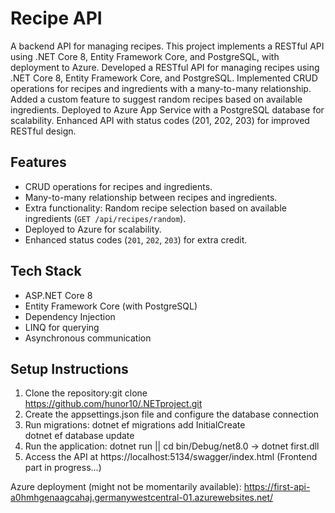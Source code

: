 # Recipe API

A backend API for managing recipes. This project implements a RESTful API using .NET Core 8, Entity Framework Core, and PostgreSQL, with deployment to Azure.
Developed a RESTful API for managing recipes using .NET Core 8, Entity Framework Core, and PostgreSQL.
Implemented CRUD operations for recipes and ingredients with a many-to-many relationship.
Added a custom feature to suggest random recipes based on available ingredients.
Deployed to Azure App Service with a PostgreSQL database for scalability.
Enhanced API with status codes (201, 202, 203) for improved RESTful design.


## Features
- CRUD operations for recipes and ingredients.
- Many-to-many relationship between recipes and ingredients.
- Extra functionality: Random recipe selection based on available ingredients (`GET /api/recipes/random`).
- Deployed to Azure for scalability.
- Enhanced status codes (`201`, `202`, `203`) for extra credit.

## Tech Stack
- ASP.NET Core 8
- Entity Framework Core (with PostgreSQL)
- Dependency Injection
- LINQ for querying
- Asynchronous communication

## Setup Instructions
1. Clone the repository:git clone https://github.com/hunor10/.NETproject.git
2. Create the appsettings.json file and configure the database connection
3. Run migrations: dotnet ef migrations add InitialCreate  
                   dotnet ef database update  
4. Run the application: dotnet run || cd bin/Debug/net8.0 -> dotnet first.dll
5. Access the API at https://localhost:5134/swagger/index.html (Frontend part in progress...)

Azure deployment (might not be momentarily available): https://first-api-a0hmhgenaagcahaj.germanywestcentral-01.azurewebsites.net/